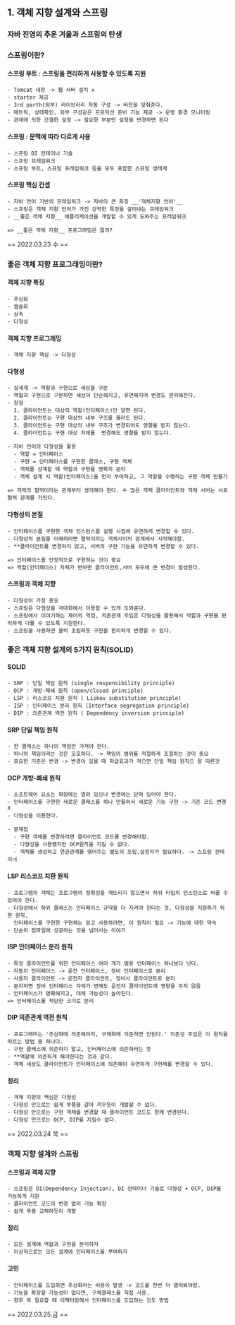 
## 1. 객체 지향 설계와 스프링

### 자바 진영의 추운 겨울과 스프링의 탄생

### 스프링이란?
  #### 스프링 부트 : 스프링을 편리하게 사용할 수 있도록 지원
    - Tomcat 내장 -> 웹 서버 설치 x
    - starter 제공
    - 3rd parth(외부) 라이브러리 자동 구성 -> 버전을 맞춰준다.
    - 메트릭, 상태확인, 외부 구성같은 프로덕션 준비 기능 제공 -> 운영 환경 모니터링
    - 관례에 의한 간결한 설정 -> 필요한 부분만 설정을 변경하면 된다
    
  #### 스프링 : 문맥에 따라 다르게 사용
    - 스프링 DI 컨테이너 기술
    - 스프링 프레임워크
    - 스프링 부트, 스프링 프레임워크 등을 모두 포함한 스프링 생태계
    
  #### 스프링 핵심 컨셉 
    - 자바 언어 기반의 프레임워크 -> 자바의 큰 특징 __'객체지향 언어'__
    - 스프링은 객체 지향 언어가 가진 강력한 특징을 살려내는 프레임워크
    - __좋은 객체 지향__ 애플리케이션을 개발할 수 있게 도와주는 프레임워크
    
    => __좋은 객체 지향__ 프로그래밍은 뭘까?
    
== 2022.03.23 수 ==


### 좋은 객체 지향 프로그래밍이란?
  #### 객체 지향 특징
    - 추상화
    - 캡슐화
    - 상속
    - 다형성
    
  #### 객체 지향 프로그래밍
    - 객체 지향 핵심 -> 다형성
    
  #### 다형성
    - 실세계 -> 역할과 구현으로 세상을 구분
    - 역할과 구현으로 구분하면 세상이 단순해지고, 유연해지며 변경도 편리해진다.
    - 장점
      1. 클라이언트는 대상의 역할(인터페이스)만 알면 된다.
      2. 클라이언트는 구현 대상의 내부 구조를 몰라도 된다.
      3. 클라이언트는 구현 대상의 내부 구조가 변경되어도 영향을 받지 않는다.
      4. 클라이언트는 구현 대상 자체를  변경해도 영향을 받지 않는다.
      
    - 자바 언어의 다형성을 활용
      - 역할 = 인터페이스
      - 구현 = 인터페이스를 구현한 클래스, 구현 객체
      - 객체를 성계할 때 역할과 구현을 명확히 분리
      - 객체 설계 시 역할(인터페이스)을 먼저 부여하고, 그 역할을 수행하는 구현 객체 만들기
      
    => 객체의 협력이라는 관계부터 생각해야 한다. 수 많은 객체 클라이언트와 객체 서버는 서로 협력 관계를 가진다.
    
  #### 다형성의 본질
    - 인터페이스를 구현한 객체 인스턴스를 실행 시점에 유연하게 변경할 수 있다.
    - 다형성의 본질을 이해하려면 협력이라는 객체사이의 관계에서 시작해야함.
    - **클라이언트를 변경하지 않고, 서버의 구현 기능을 유연하게 변경할 수 있다.
    
    => 인터페이스를 안정적으로 구현하는 것이 중요
    => 역할(인터페이스) 자체가 변하면 클라이언트,서버 모두에 큰 변경이 발생한다.
    
    
  #### 스프링과 객체 지향
    - 다형성이 가장 중요
    - 스프링은 다형성을 극대화해서 이용할 수 있게 도와준다.
    - 스프링에서 이야기하는 제어의 역정, 의존관계 주입은 다형성을 활용해서 역할과 구현을 편리하게 다룰 수 있도록 지원한다.
    - 스프링을 사용하면 블럭 조립하듯 구현을 편리하게 변경할 수 있다.
    
### 좋은 객체 지향 설계의 5가지 원칙(SOLID)

  #### SOLID
    - SRP : 단일 책임 원칙 (single responsibility principle)
    - OCP : 개방-폐쇄 원칙 (open/closed principle)
    - LSP : 리스코프 치환 원칙 ( Liskov substitution principle)
    - ISP : 인터페이스 분리 원칙 (Interface segregation principle)
    - DIP : 의존관계 역전 원칙 ( Dependency inversion principle)
    
  #### SRP 단일 책임 원칙
    - 한 클래스는 하나의 책임만 가져야 한다.
    - 하나의 책임이라는 것은 모호하다. -> 책임의 범위를 적절하게 조절하는 것이 중요
    - 중요한 기준은 변경 -> 변경이 있을 때 파급효과가 적으면 단일 책임 원칙으 잘 따른것
    
  #### OCP 개방-폐쇄 원칙
    - 소프트웨어 요소는 확장에는 열려 있으나 변경에는 닫혀 있어야 한다.
    - 인터페이스를 구현한 새로운 클래스를 하나 만들어서 새로운 기능 구현 -> 기존 코드 변경 X
    - 다형성을 이용한다.
    
    - 문제점
      - 구현 객체를 변경하려면 클라이언트 코드를 변경해야함.
      - 다형성을 사용했지만 OCP원칙을 지킬 수 없다.
      - 객체를 생성하고 연관관계를 맺어주는 별도의 조립,설정자가 필요하다. -> 스프링 컨테이너
      
  #### LSP 리스코프 치환 원칙
    - 프로그램의 객체는 프로그램의 정확성을 깨뜨리지 않으면서 하위 타입의 인스턴스로 바꿀 수 있어야 한다.
    - 다형성에서 하위 클래스는 인터페이스 규약을 다 지켜야 한다는 것, 다형성을 지원하기 위한 원칙, 
      인터페이스를 구현한 구현체는 믿고 사용하려면, 이 원칙이 필요 -> 기능에 대한 약속
    - 단순히 컴파일에 성공하는 것을 넘어서는 이야기
    
  #### ISP 인터페이스 분리 원칙
    - 특정 클라이언트를 위한 인터페이스 여러 개가 범용 인터페이스 하나보다 낫다.
    - 자동차 인터페이스 -> 운전 인터페이스, 정비 인터페이스로 분리
    - 사용자 클라이언트 -> 운전자 클라이언트, 정비사 클라이언트로 분리
    - 분리하면 정비 인터페이스 자체가 변해도 운전자 클라이언트에 영향을 주지 않음
    - 인터페이스가 명확해지고, 대체 가능성이 높아진다.
    => 인터페이스를 적당한 크기로 분리
    
  #### DIP 의존관계 역전 원칙
    - 프로그래머는 '추상화에 의존해야지, 구체화에 의존하면 안된다.' 의존성 주입은 이 원칙을 따르는 방법 중 하나다.
    - 구현 클래스에 의존하지 말고, 인터페이스에 의존하라는 뜻
    - **역할에 의존하게 해야한다는 것과 같다.
    - 객체 세상도 클라이언트가 인터페이스에 의존해야 유연하게 구현체를 변경할 수 있다.
    
  #### 정리
    - 객체 지향의 핵심은 다형성
    - 다형성 만으로는 쉽게 부품을 갈아 끼우듯이 개발할 수 없다.
    - 다형성 만으로는 구현 객체를 변경할 때 클라이언트 코드도 함께 변경된다.
    - 다형성 만으로는 OCP, DIP를 지킬수 없다.
    
  == 2022.03.24 목 ==
    
### 객체 지향 설계와 스프링

  #### 스프링과 객체 지향
    - 스프링은 DI(Dependency Injection), DI 컨테이너 기술로 다형성 + OCP, DIP를 가능하게 지원
    - 클라이언트 코드의 변경 없이 기능 확장
    - 쉽게 푸붐 교체하듯이 개발
    
  #### 정리
    - 모든 설계에 역할과 구현을 분리하자
    - 이상적으로는 모든 설계에 인터페이스를 부여하자
    
  #### 고민
    - 인터페이스를 도입하면 추상화라는 비용이 발생 -> 코드를 한번 더 열어봐야함.
    - 기능을 확장할 가능성이 없다면, 구체클래스를 직접 사용. 
    - 향후 꼭 칠요할 때 리팩터링해서 인터페이스를 도입하는 것도 방법
    
  == 2022.03.25.금 ==



